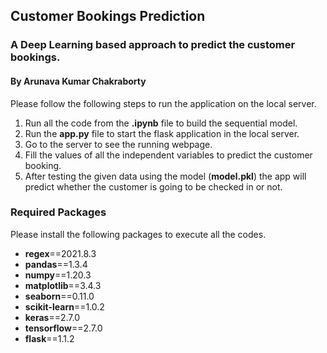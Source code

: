 ## Customer Bookings Prediction
### A Deep Learning based approach to predict the customer bookings.
#### By Arunava Kumar Chakraborty
Please follow the following steps to run the application on the local server.

1. Run all the code from the **.ipynb** file to build the sequential model.
2. Run the **app.py** file to start the flask application in the local server.
3. Go to the server to see the running webpage.
4. Fill the values of all the independent variables to predict the customer booking.
5. After testing the given data using the model (**model.pkl**) the app will predict whether the customer is going to be checked in or not.

### Required Packages
Please install the following packages to execute all the codes.

- **regex**==2021.8.3
- **pandas**==1.3.4
- **numpy**==1.20.3
- **matplotlib**==3.4.3
- **seaborn**==0.11.0
- **scikit-learn**==1.0.2
- **keras**==2.7.0
- **tensorflow**==2.7.0
- **flask**==1.1.2
